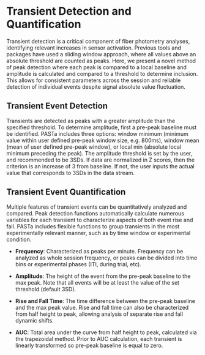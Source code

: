 # Transient Detection and Quantification
Transient detection is a critical component of fiber photometry analyses, identifying relevant increases in sensor activation. Previous tools and packages have used a sliding window approach, where all values above an absolute threshold are counted as peaks. Here, we present a novel method of peak detection where each peak is compared to a local baseline and amplitude is calculated and compared to a threshold to determine inclusion. This allows for consistent parameters across the session and reliable detection of individual events despite signal absolute value fluctuation.

## Transient Event Detection
Transients are detected as peaks with a greater amplitude than the specified threshold. To determine amplitude, first a pre-peak baseline must be identified.
PASTa includes three options: window minimum (minimum value within user defined pre-peak window size, e.g. 800ms), window mean (mean of user defined pre-peak window), or local min (absolute local minimum preceding the peak). The amplitude threshold is set by the user, and recommended to be 3SDs. If data are normalized in Z scores, then the criterion is an increase of 3 from baseline. If not, the user inputs the actual value that corresponds to 3SDs in the data stream.

## Transient Event Quantification
Multiple features of transient events can be quantitatively analyzed and compared. Peak detection functions automatically calculate numerous variables for each transient to characterize aspects of both event rise and fall. PASTa includes flexible functions to group transients in the most experimentally relevant manner, such as by time window or experimental condition. 

* __Frequency__: Characterized as peaks per minute. Frequency can be analyzed as whole session frequency, or peaks can be divided into time bins or experimental phases (ITI, during trial, etc).

* __Amplitude__: The height of the event from the pre-peak baseline to the max peak. Note that all events will be at least the value of the set threshold (default 3SD).

* __Rise and Fall Time__: The time difference between the pre-peak baseline and the max peak value. Rise and fall time can also be characterized from half height to peak, allowing analysis of separate rise and fall dynamic shifts.

* __AUC__: Total area under the curve from half height to peak, calculated via the trapezoidal method. Prior to AUC calculation, each transient is linearly transformed so pre-peak baseline is equal to zero.